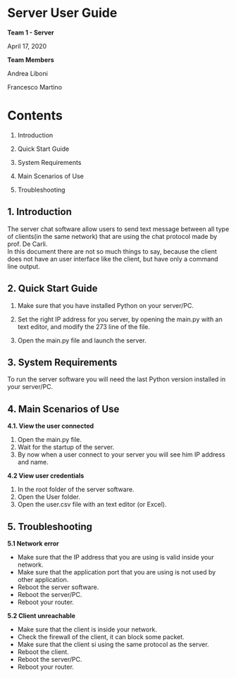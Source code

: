 # **Server User Guide**

**Team 1 - Server**

April 17, 2020

**Team Members**

Andrea Liboni

Francesco Martino

# Contents

1. Introduction

2. Quick Start Guide

3. System Requirements

4. Main Scenarios of Use

5. Troubleshooting

## 1. Introduction

  The server chat software allow users to send text message between all type of clients(in the same network) that are using the chat protocol made by prof. De Carli.  
  In this document there are not so much things to say, because the client does not have an user interface like the client, but have only a command line output.

## 2. Quick Start Guide

1. Make sure that you have installed Python on your server/PC.

2. Set the right IP address for you server, by opening the main.py with an text editor, and modify the 273 line of the file.

3. Open the main.py file and launch the server.

## 3. System Requirements

To run the server software you will need the last Python version installed in your server/PC.

## 4. Main Scenarios of Use

  **4.1. View the user connected**

  1. Open the main.py file.
  2. Wait for the startup of the server.
  3. By now when a user connect to your server you will see him IP address and name.

  **4.2 View user credentials**

  1. In the root folder of the server software.
  2. Open the User folder.
  3. Open the user.csv file with an text editor (or Excel).

## 5. Troubleshooting

  **5.1 Network error**
  - Make sure that the IP address that you are using is valid inside your network.
  - Make sure that the application port that you are using is not used by other application.
  - Reboot the server software.
  - Reboot the server/PC.
  - Reboot your router.

  **5.2 Client unreachable**
  - Make sure that the client is inside your network.
  - Check the firewall of the client, it can block some packet.
  - Make sure that the client si using the same protocol as the server.
  - Reboot the client.
  - Reboot the server/PC.
  - Reboot your router.
